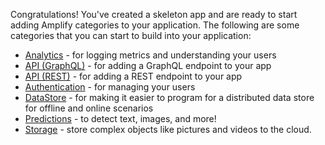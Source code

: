 Congratulations!  You've created a skeleton app and are ready to start adding Amplify categories to your application.  The following are some categories that you can start to build into your application:

* [Analytics](~/lib/analytics/getting-started.md) - for logging metrics and understanding your users
* [API (GraphQL)](~/lib/graphqlapi/getting-started.md) - for adding a GraphQL endpoint to your app
* [API (REST)](~/lib/restapi/getting-started.md) - for adding a REST endpoint to your app
* [Authentication](~/lib/auth/getting-started.md) - for managing your users
* [DataStore](~/lib/datastore/getting-started.md) - for making it easier to program for a distributed data store for offline and online scenarios
* [Predictions](~/lib/predictions/getting-started.md) - to detect text, images, and more!
* [Storage](~/lib/storage/getting-started.md) - store complex objects like pictures and videos to the cloud.
